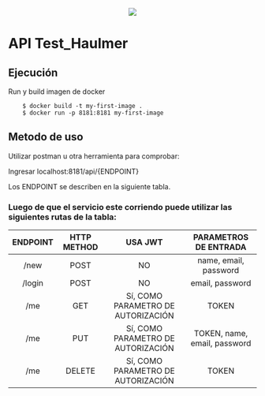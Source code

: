 <p align="center"><img src="https://laravel.com/assets/img/components/logo-laravel.svg"></p>

# API Test_Haulmer
## Ejecución

Run y build imagen de docker

		$ docker build -t my-first-image .
		$ docker run -p 8181:8181 my-first-image
    
## Metodo de uso
Utilizar postman u otra herramienta para comprobar:

Ingresar localhost:8181/api/{ENDPOINT}

Los ENDPOINT se describen en la siguiente tabla.

### Luego de que el servicio este corriendo puede utilizar las siguientes rutas de la tabla:

| ENDPOINT | HTTP METHOD  | USA JWT | PARAMETROS DE ENTRADA
| :------------: |:---------------:| :-----:|:-----:|
| /new | POST | NO |    name, email, password |
| /login | POST |   NO |   email, password|
| /me | GET |   Sí, COMO PARAMETRO DE AUTORIZACIÓN |  TOKEN |
| /me | PUT |  Sí, COMO PARAMETRO DE AUTORIZACIÓN |  TOKEN, name, email, password  |
| /me | DELETE|  Sí, COMO PARAMETRO DE AUTORIZACIÓN|   TOKEN |
